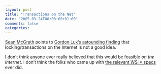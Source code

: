 ```yaml
---
layout: post
title: "Transactions on the Net"
date: "2005-03-24T08:03:00+01:00"
comments: false
categories: 
---
```


<p><a href="http://seanmcgrath.blogspot.com/2005_03_20_seanmcgrath_archive.html#111155882600311020">Sean McGrath</a> points to <a href="http://www.getluky.net/archives/000044.html">Gordon Luk&#8217;s astounding finding</a> that locking/transactions on the Internet is not a good idea.</p>

<p>I don&#8217;t think anyone ever really believed that this would be feasible <em>on the Internet</em>. I don&#8217;t think the folks who came up with <a href="http://www-128.ibm.com/developerworks/library/specification/ws-tx/">the relevant WS-* specs</a> ever did.</p>


